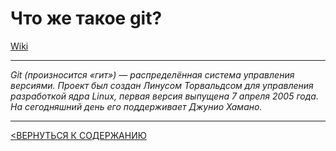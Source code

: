 # Что же такое git?
[Wiki](./https://ru.wikipedia.org/wiki/Git) 


---
*Git (произносится «гит») — распределённая система управления версиями. Проект был создан Линусом Торвальдсом для управления разработкой ядра Linux, первая версия выпущена 7 апреля 2005 года. На сегодняшний день его поддерживает Джунио Хамано.*

---
[<ВЕРНУТЬСЯ К СОДЕРЖАНИЮ](readme.md)